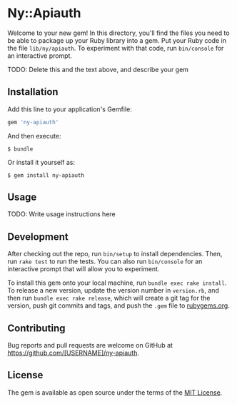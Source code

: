# Ny::Apiauth

Welcome to your new gem! In this directory, you'll find the files you need to be able to package up your Ruby library into a gem. Put your Ruby code in the file `lib/ny/apiauth`. To experiment with that code, run `bin/console` for an interactive prompt.

TODO: Delete this and the text above, and describe your gem

## Installation

Add this line to your application's Gemfile:

```ruby
gem 'ny-apiauth'
```

And then execute:

    $ bundle

Or install it yourself as:

    $ gem install ny-apiauth

## Usage

TODO: Write usage instructions here

## Development

After checking out the repo, run `bin/setup` to install dependencies. Then, run `rake test` to run the tests. You can also run `bin/console` for an interactive prompt that will allow you to experiment.

To install this gem onto your local machine, run `bundle exec rake install`. To release a new version, update the version number in `version.rb`, and then run `bundle exec rake release`, which will create a git tag for the version, push git commits and tags, and push the `.gem` file to [rubygems.org](https://rubygems.org).

## Contributing

Bug reports and pull requests are welcome on GitHub at https://github.com/[USERNAME]/ny-apiauth.

## License

The gem is available as open source under the terms of the [MIT License](https://opensource.org/licenses/MIT).
